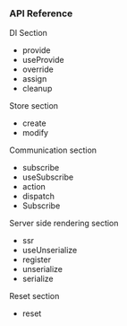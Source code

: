 ### API Reference

DI Section

- provide
- useProvide
- override
- assign
- cleanup

Store section

- create
- modify

Communication section

- subscribe
- useSubscribe
- action
- dispatch
- Subscribe

Server side rendering section

- ssr
- useUnserialize
- register
- unserialize
- serialize

Reset section

- reset



